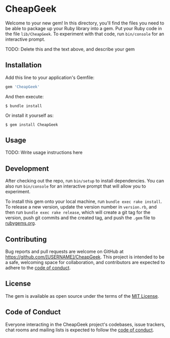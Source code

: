 # CheapGeek

Welcome to your new gem! In this directory, you'll find the files you need to be able to package up your Ruby library into a gem. Put your Ruby code in the file `lib/CheapGeek`. To experiment with that code, run `bin/console` for an interactive prompt.

TODO: Delete this and the text above, and describe your gem

## Installation

Add this line to your application's Gemfile:

```ruby
gem 'CheapGeek'
```

And then execute:

    $ bundle install

Or install it yourself as:

    $ gem install CheapGeek

## Usage

TODO: Write usage instructions here

## Development

After checking out the repo, run `bin/setup` to install dependencies. You can also run `bin/console` for an interactive prompt that will allow you to experiment.

To install this gem onto your local machine, run `bundle exec rake install`. To release a new version, update the version number in `version.rb`, and then run `bundle exec rake release`, which will create a git tag for the version, push git commits and the created tag, and push the `.gem` file to [rubygems.org](https://rubygems.org).

## Contributing

Bug reports and pull requests are welcome on GitHub at https://github.com/[USERNAME]/CheapGeek. This project is intended to be a safe, welcoming space for collaboration, and contributors are expected to adhere to the [code of conduct](https://github.com/[USERNAME]/CheapGeek/blob/master/CODE_OF_CONDUCT.md).

## License

The gem is available as open source under the terms of the [MIT License](https://opensource.org/licenses/MIT).

## Code of Conduct

Everyone interacting in the CheapGeek project's codebases, issue trackers, chat rooms and mailing lists is expected to follow the [code of conduct](https://github.com/[USERNAME]/CheapGeek/blob/master/CODE_OF_CONDUCT.md).
